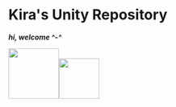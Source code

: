# Kira's Unity Repository
<em><strong>hi, welcome ^-^</strong></em>

<img src="https://images-wixmp-ed30a86b8c4ca887773594c2.wixmp.com/f/d5a8ce98-4111-45f7-b031-62a3f3a26148/d4vgx82-173c584d-531a-471b-8c5a-7830ebe5e331.png?token=eyJ0eXAiOiJKV1QiLCJhbGciOiJIUzI1NiJ9.eyJzdWIiOiJ1cm46YXBwOjdlMGQxODg5ODIyNjQzNzNhNWYwZDQxNWVhMGQyNmUwIiwiaXNzIjoidXJuOmFwcDo3ZTBkMTg4OTgyMjY0MzczYTVmMGQ0MTVlYTBkMjZlMCIsIm9iaiI6W1t7InBhdGgiOiJcL2ZcL2Q1YThjZTk4LTQxMTEtNDVmNy1iMDMxLTYyYTNmM2EyNjE0OFwvZDR2Z3g4Mi0xNzNjNTg0ZC01MzFhLTQ3MWItOGM1YS03ODMwZWJlNWUzMzEucG5nIn1dXSwiYXVkIjpbInVybjpzZXJ2aWNlOmZpbGUuZG93bmxvYWQiXX0.xGLUviz3q03dNmFYSOuyE7KPSRzMKxdcbwTt5_lVd5c" width=100><img src="https://pm1.aminoapps.com/6448/9c33f12332c17a95169ba5adb38ccf52691ca709_00.jpg" width=80>
